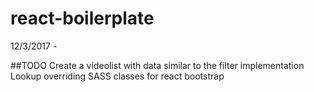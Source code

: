 # react-boilerplate

12/3/2017 -

##TODO
    Create a videolist with data similar to the filter implementation
    Lookup overriding SASS classes for react bootstrap
    